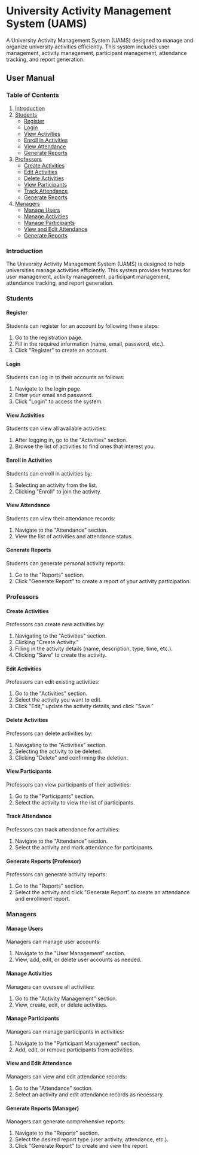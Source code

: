 # University Activity Management System (UAMS)

A University Activity Management System (UAMS) designed to manage and organize university activities efficiently. This system includes user management, activity management, participant management, attendance tracking, and report generation.

## User Manual

### Table of Contents
1. [Introduction](#introduction)
2. [Students](#students)
   - [Register](#register)
   - [Login](#login)
   - [View Activities](#view-activities)
   - [Enroll in Activities](#enroll-in-activities)
   - [View Attendance](#view-attendance)
   - [Generate Reports](#generate-reports)
3. [Professors](#professors)
   - [Create Activities](#create-activities)
   - [Edit Activities](#edit-activities)
   - [Delete Activities](#delete-activities)
   - [View Participants](#view-participants)
   - [Track Attendance](#track-attendance)
   - [Generate Reports](#generate-reports-professor)
4. [Managers](#managers)
   - [Manage Users](#manage-users)
   - [Manage Activities](#manage-activities)
   - [Manage Participants](#manage-participants)
   - [View and Edit Attendance](#view-and-edit-attendance)
   - [Generate Reports](#generate-reports-manager)

### Introduction
The University Activity Management System (UAMS) is designed to help universities manage activities efficiently. This system provides features for user management, activity management, participant management, attendance tracking, and report generation. 

### Students

#### Register
Students can register for an account by following these steps:
1. Go to the registration page.
2. Fill in the required information (name, email, password, etc.).
3. Click "Register" to create an account.

#### Login
Students can log in to their accounts as follows:
1. Navigate to the login page.
2. Enter your email and password.
3. Click "Login" to access the system.

#### View Activities
Students can view all available activities:
1. After logging in, go to the "Activities" section.
2. Browse the list of activities to find ones that interest you.

#### Enroll in Activities
Students can enroll in activities by:
1. Selecting an activity from the list.
2. Clicking "Enroll" to join the activity.

#### View Attendance
Students can view their attendance records:
1. Navigate to the "Attendance" section.
2. View the list of activities and attendance status.

#### Generate Reports
Students can generate personal activity reports:
1. Go to the "Reports" section.
2. Click "Generate Report" to create a report of your activity participation.

### Professors

#### Create Activities
Professors can create new activities by:
1. Navigating to the "Activities" section.
2. Clicking "Create Activity."
3. Filling in the activity details (name, description, type, time, etc.).
4. Clicking "Save" to create the activity.

#### Edit Activities
Professors can edit existing activities:
1. Go to the "Activities" section.
2. Select the activity you want to edit.
3. Click "Edit," update the activity details, and click "Save."

#### Delete Activities
Professors can delete activities by:
1. Navigating to the "Activities" section.
2. Selecting the activity to be deleted.
3. Clicking "Delete" and confirming the deletion.

#### View Participants
Professors can view participants of their activities:
1. Go to the "Participants" section.
2. Select the activity to view the list of participants.

#### Track Attendance
Professors can track attendance for activities:
1. Navigate to the "Attendance" section.
2. Select the activity and mark attendance for participants.

#### Generate Reports (Professor)
Professors can generate activity reports:
1. Go to the "Reports" section.
2. Select the activity and click "Generate Report" to create an attendance and enrollment report.

### Managers

#### Manage Users
Managers can manage user accounts:
1. Navigate to the "User Management" section.
2. View, add, edit, or delete user accounts as needed.

#### Manage Activities
Managers can oversee all activities:
1. Go to the "Activity Management" section.
2. View, create, edit, or delete activities.

#### Manage Participants
Managers can manage participants in activities:
1. Navigate to the "Participant Management" section.
2. Add, edit, or remove participants from activities.

#### View and Edit Attendance
Managers can view and edit attendance records:
1. Go to the "Attendance" section.
2. Select an activity and edit attendance records as necessary.

#### Generate Reports (Manager)
Managers can generate comprehensive reports:
1. Navigate to the "Reports" section.
2. Select the desired report type (user activity, attendance, etc.).
3. Click "Generate Report" to create and view the report.


